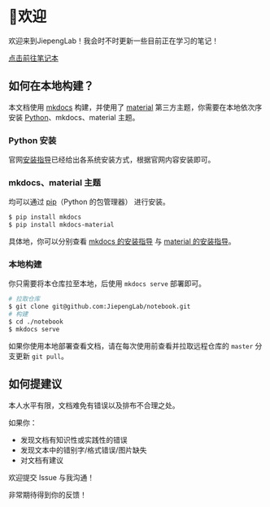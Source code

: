 # 👋欢迎

欢迎来到JiepengLab！我会时不时更新一些目前正在学习的笔记！

[点击前往笔记本](https://note.jiepeng.tech)

## 如何在本地构建？

本文档使用 [mkdocs](https://www.mkdocs.org/) 构建，并使用了 [material](https://squidfunk.github.io/mkdocs-material/) 第三方主题，你需要在本地依次序安装 [Python](https://python.org)、mkdocs、material 主题。

### Python 安装

官网[安装指导](https://wiki.python.org/moin/BeginnersGuide/Download)已经给出各系统安装方式，根据官网内容安装即可。

### mkdocs、material 主题

均可以通过 [pip](https://pypi.org/project/pip/)（Python 的包管理器） 进行安装。

```bash
$ pip install mkdocs
$ pip install mkdocs-material
```

具体地，你可以分别查看 [mkdocs 的安装指导](https://www.mkdocs.org/getting-started/#installation) 与 [material 的安装指导](https://squidfunk.github.io/mkdocs-material/getting-started/#installation)。

### 本地构建

你只需要将本仓库拉至本地，后使用 `mkdocs serve` 部署即可。

```bash
# 拉取仓库
$ git clone git@github.com:JiepengLab/notebook.git
# 构建
$ cd ./notebook
$ mkdocs serve
```

如果你使用本地部署查看文档，请在每次使用前查看并拉取远程仓库的 `master` 分支更新 `git pull`。

## 如何提建议

本人水平有限，文档难免有错误以及排布不合理之处。

如果你：

* 发现文档有知识性或实践性的错误
* 发现文本中的错别字/格式错误/图片缺失
* 对文档有建议

欢迎提交 Issue 与我沟通！

非常期待得到你的反馈！
